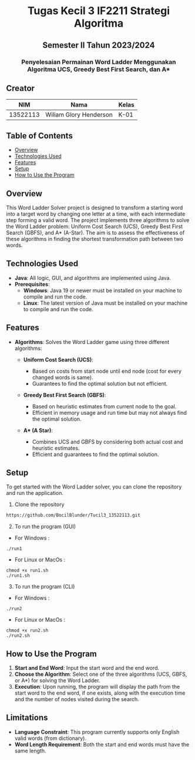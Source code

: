 <h1 align="center">Tugas Kecil 3 IF2211 Strategi Algoritma</h1>
<h2 align="center">Semester II Tahun 2023/2024</h2>
<h3 align="center">Penyelesaian Permainan Word Ladder Menggunakan </br> Algoritma UCS, Greedy Best First Search, dan A*</h3>

## Creator
| NIM      | Nama                   | Kelas |
| -------- | ---------------------- | ----- |
| 13522113 | Wiliam Glory Henderson | K-01  |

## Table of Contents
* [Overview](#Overview)
* [Technologies Used](#technologies-used)
* [Features](#features)
* [Setup](#setup)
* [How to Use the Program](#how-to-use-program)

## Overview
This Word Ladder Solver project is designed to transform a starting word into a target word by changing one letter at a time, with each intermediate step forming a valid word. The project implements three algorithms to solve the Word Ladder problem: Uniform Cost Search (UCS), Greedy Best First Search (GBFS), and A* (A-Star). The aim is to assess the effectiveness of these algorithms in finding the shortest transformation path between two words.

## Technologies Used
- **Java**: All logic, GUI, and algorithms are implemented using Java.
- **Prerequisites**: 
  - **Windows**: Java 19 or newer must be installed on your machine to compile and run the code.
  - **Linux**: The latest version of Java must be installed on your machine to compile and run the code.

## Features
- **Algorithms**: Solves the Word Ladder game using three different algorithms:
  - **Uniform Cost Search (UCS)**:
    - Based on costs from start node until end node (cost for every changed words is same).
    - Guarantees to find the optimal solution but not efficient.
    
  - **Greedy Best First Search (GBFS)**:
    - Based on heuristic estimates from current node to the goal.
    - Efficient in memory usage and run time but may not always find the optimal solution.
    
  - **A\* (A Star)**:
    - Combines UCS and GBFS by considering both actual cost and heuristic estimates.
    - Efficient and guarantees to find the optimal solution.


## Setup
To get started with the Word Ladder solver, you can clone the repository and run the application.

1. Clone the repository
```bash
https://github.com/BocilBlunder/Tucil3_13522113.git
``` 
2. To run the program (GUI)
- For Windows :
```
./run1
```
- For Linux or MacOs :
```
chmod +x run1.sh
./run1.sh
```
3. To run the program (CLI)
- For Windows :
```
./run2
```
- For Linux or MacOs :
```
chmod +x run2.sh
./run2.sh
```

## How to Use the Program
1. **Start and End Word**: Input the start word and the end word.
2. **Choose the Algorithm**: Select one of the three algorithms (UCS, GBFS, or A*) for solving the Word Ladder.
3. **Execution**: Upon running, the program will display the path from the start word to the end word, if one exists, along with the execution time and the number of nodes visited during the search.

## Limitations
- **Language Constraint**: This program currently supports only English valid words (from dictionary).
- **Word Length Requirement**: Both the start and end words must have the same length.